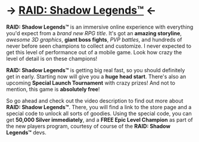 # -> [RAID: Shadow Legends™️](https://raidshadowlegends.com/) <-


**RAID: Shadow Legends™️** is an immersive online experience with everything you'd expect from a *brand new RPG title*. It's got an **amazing storyline**, *awesome 3D graphics*, **giant boss fights**, *PVP battles*, and hundreds of never before seen champions to collect and customize. I never expected to get this level of performance out of a mobile game. Look how crazy the level of detail is on these champions! 

**RAID: Shadow Legends™️** is getting big real fast, so you should definitely get in early. Starting now will give you a **huge head start**. There's also an upcoming **Special Launch Tournament** with crazy prizes! And not to mention, this game is **absolutely free**! 

So go ahead and check out the video description to find out more about **RAID: Shadow Legends™️**. There, you will find a link to the store page and a special code to unlock all sorts of goodies. Using the special code, you can get **50,000 Silver immediately**, and a **FREE Epic Level Champion** as part of the new players program, courtesy of course of the **RAID: Shadow Legends™️** devs.